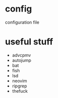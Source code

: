 # config
configuration file 

# useful stuff
* advcpmv
* autojump
* bat
* fish
* lsd
* neovim
* ripgrep
* thefuck
